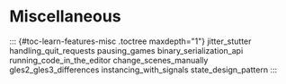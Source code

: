 Miscellaneous
=============

::: {#toc-learn-features-misc .toctree maxdepth="1"}
jitter\_stutter handling\_quit\_requests pausing\_games
binary\_serialization\_api running\_code\_in\_the\_editor
change\_scenes\_manually gles2\_gles3\_differences
instancing\_with\_signals state\_design\_pattern
:::
